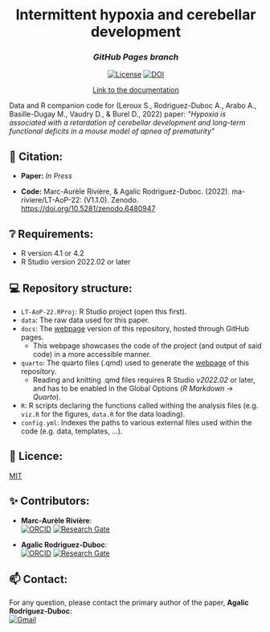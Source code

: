 <div align="center">
 
 <h1>Intermittent hypoxia and cerebellar development</h1>
 <h3><i>GitHub Pages branch</i></h3>

 [![License](https://img.shields.io/badge/license-MIT-blue.svg)](/LICENSE)
 [![DOI](https://zenodo.org/badge/484983414.svg)](https://zenodo.org/badge/latestdoi/484983414)
 
 <a href = "https://ma-riviere.github.io/LT-AoP-22/">Link to the documentation</a>

</div>

Data and R companion code for (Leroux S., Rodriguez-Duboc A., Arabo A., Basille-Dugay M., Vaudry D., & Burel D., 2022) paper: *"Hypoxia is associated with a retardation of cerebellar development and long-term functional deficits in a mouse model of apnea of prematurity"*

## 📖 Citation:

- **Paper:** *In Press*  

- **Code:** Marc-Aurèle Rivière, & Agalic Rodriguez-Duboc. (2022). ma-riviere/LT-AoP-22: (V1.1.0). Zenodo. https://doi.org/10.5281/zenodo.6480947

## ❔ Requirements:

- R version 4.1 or 4.2
- R Studio version 2022.02 or later

## 💻 Repository structure:

- `LT-AoP-22.RProj`: R Studio project (open this first).
- `data`: The raw data used for this paper.
- `docs`: The [webpage](https://ma-riviere.github.io/LT-AoP-22/) version of this repository, hosted through GitHub pages.
  - This webpage showcases the code of the project (and output of said code) in a more accessible manner.
- `quarto`: The quarto files (.qmd) used to generate the [webpage](https://ma-riviere.github.io/LT-AoP-22/) of this repository.
  - Reading and knitting .qmd files requires R Studio *v2022.02* or later, and has to be enabled in the Global Options (*R Markdown -> Quarto*).
- `R`: R scripts declaring the functions called withing the analysis files (e.g. `viz.R` for the figures, `data.R` for the data loading).
- `config.yml`: Indexes the paths to various external files used within the code (e.g. data, templates, ...).

## 📜 Licence:

[MIT](LICENSE)

## ✨ Contributors:

- **Marc-Aurèle Rivière**:  
[![ORCID](https://img.shields.io/badge/ORCID-A6CE39?style=flat-square&labelColor=white&logo=orcid&logoColor=A6CE39)][ORCID_MAR]
[![Research Gate](https://img.shields.io/badge/ResearchGate-00CCBB?style=flat-square&labelColor=white&logo=researchgate&logoColor=00CCBB)][RG_MAR]

- **Agalic Rodriguez-Duboc**:  
[![ORCID](https://img.shields.io/badge/ORCID-A6CE39?style=flat-square&labelColor=white&logo=orcid&logoColor=A6CE39)][ORCID_ARD]
[![Research Gate](https://img.shields.io/badge/ResearchGate-00CCBB?style=flat-square&labelColor=white&logo=researchgate&logoColor=00CCBB)][RG_ARD]

## 📫 Contact:

For any question, please contact the primary author of the paper, **Agalic Rodriguez-Duboc**:  
<a href="mailto:agalic.rd@gmail.com?subject=Intermittent%20Hypoxia%20and%20Cerebellar%20Development">![Gmail](https://img.shields.io/badge/Gmail-C71610?style=flat-square&labelColor=white&logo=Gmail&logoColor=C71610)</a>


<!----------------------------------->

[RG_MAR]: https://www.researchgate.net/profile/Marc_Aurele_Riviere2
[ORCID_MAR]: https://orcid.org/0000-0002-5108-3382
[RG_ARD]: https://www.researchgate.net/profile/Agalic-Rodriguez-Duboc
[ORCID_ARD]: https://orcid.org/0000-0002-2084-3780
